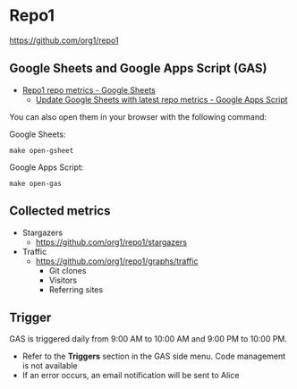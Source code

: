 # Repo1

https://github.com/org1/repo1

## Google Sheets and Google Apps Script (GAS)

* [Repo1 repo metrics \- Google Sheets](https://docs.google.com/spreadsheets/d/GOOGLE_SHEET_ID/edit)
    * [Update Google Sheets with latest repo metrics \- Google Apps Script](https://script.google.com/u/0/home/projects/SCRIPT_ID/edit)

You can also open them in your browser with the following command:

Google Sheets:

```console
make open-gsheet
```

Google Apps Script:

```console
make open-gas
```

## Collected metrics

* Stargazers
    * https://github.com/org1/repo1/stargazers
* Traffic
    * https://github.com/org1/repo1/graphs/traffic
        * Git clones
        * Visitors
        * Referring sites

## Trigger

GAS is triggered daily from 9:00 AM to 10:00 AM and 9:00 PM to 10:00 PM.

* Refer to the **Triggers** section in the GAS side menu. Code management is not available
* If an error occurs, an email notification will be sent to Alice
